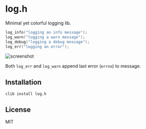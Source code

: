 # log.h

Minimal yet colorful logging lib.

```C
log_info("logging an info message");
log_warn("logging a warn message");
log_debug("logging a debug message");
log_err("logging an error");
```

![screenshot](https://raw.github.com/thlorenz/log.h/master/assets/screenshot.png)

Both `log_err` and `log_warn` append last error (`errno`) to message.

## Installation

    clib install log.h

## License

MIT
